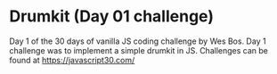 # Drumkit (Day 01 challenge)
Day 1 of the 30 days of vanilla JS coding challenge by Wes Bos. Day 1 challenge was to implement a simple drumkit in JS. Challenges can be found at https://javascript30.com/
